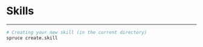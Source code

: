 # Skills
****
```bash
# Creating your new skill (in the current directory)
spruce create.skill

```

